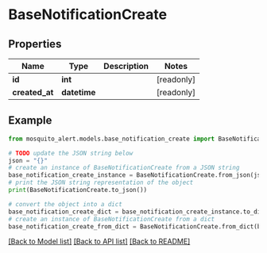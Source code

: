 # BaseNotificationCreate


## Properties

Name | Type | Description | Notes
------------ | ------------- | ------------- | -------------
**id** | **int** |  | [readonly] 
**created_at** | **datetime** |  | [readonly] 

## Example

```python
from mosquito_alert.models.base_notification_create import BaseNotificationCreate

# TODO update the JSON string below
json = "{}"
# create an instance of BaseNotificationCreate from a JSON string
base_notification_create_instance = BaseNotificationCreate.from_json(json)
# print the JSON string representation of the object
print(BaseNotificationCreate.to_json())

# convert the object into a dict
base_notification_create_dict = base_notification_create_instance.to_dict()
# create an instance of BaseNotificationCreate from a dict
base_notification_create_from_dict = BaseNotificationCreate.from_dict(base_notification_create_dict)
```
[[Back to Model list]](../README.md#documentation-for-models) [[Back to API list]](../README.md#documentation-for-api-endpoints) [[Back to README]](../README.md)


